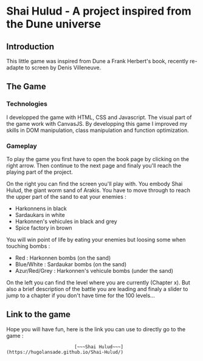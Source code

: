 # Shai Hulud - A project inspired from the Dune universe

## Introduction

This little game was inspired from Dune a Frank Herbert's book, recently re-adapte to screen by Denis Villeneuve.

## The Game

### Technologies
I developped the game with HTML, CSS and Javascript.
The visual part of the game work with CanvasJS.
By developping this game I improved my skills in DOM manipulation, class manipulation and function optimization.

### Gameplay
To play the game you first have to open the book page by clicking on the right arrow. 
Then continue to the next page and finaly you'll reach the playing part of the project.

On the right you can find the screen you'll play with. 
You embody Shai Hulud, the giant worm sand of Arakis. You have to move through to reach the upper part of the sand to eat your enemies :

* Harkonnens in black
* Sardaukars in white
* Harkonnen's vehicules in black and grey
* Spice factory in brown

You will win point of life by eating your enemies but loosing some when touching bombs : 

* Red : Harkonnen bombs (on the sand)
* Blue/White : Sardaukar bombs (on the sand)
* Azur/Red/Grey : Harkonnen's vehicule bombs (under the sand)

On the left you can find the level where you are currently (Chapter x).
But also a brief description of the battle you are leading and finaly a slider to jump to a chapter if you don't have time for the 100 levels...

## Link to the game
Hope you will have fun, here is the link you can use to directly go to the game :

                             [~~~Shai Hulud~~~](https://hugolansade.github.io/Shai-Hulud/)



